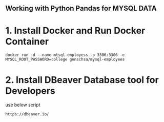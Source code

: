 ## Working with Python Pandas for MYSQL DATA

# 1. Install Docker and Run Docker Container
```
docker run -d --name mtsql-employess -p 3306:3306 -e MYSQL_ROOT_PASSWORD=college genschsa/mysql-employees
```
# 2. Install DBeaver Database tool for Developers

use below script
```
https://dbeaver.io/
```
